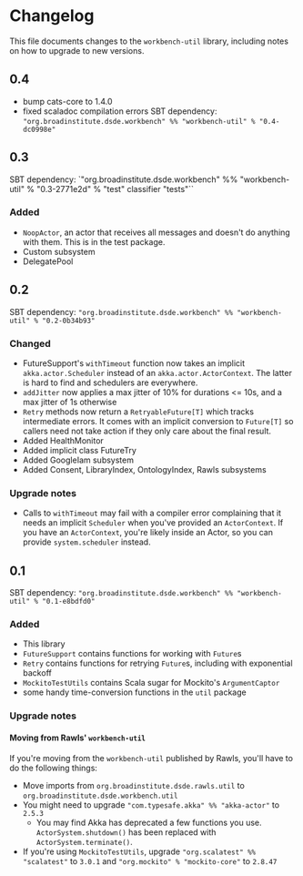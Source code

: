 # Changelog

This file documents changes to the `workbench-util` library, including notes on how to upgrade to new versions.

## 0.4
- bump cats-core to 1.4.0
- fixed scaladoc compilation errors
SBT dependency: `"org.broadinstitute.dsde.workbench" %% "workbench-util" % "0.4-dc0998e"`

## 0.3

SBT dependency: `"org.broadinstitute.dsde.workbench" %% "workbench-util" % "0.3-2771e2d" % "test" classifier "tests"``


### Added

- `NoopActor`, an actor that receives all messages and doesn't do anything with them. This is in the test package.
- Custom subsystem
- DelegatePool

## 0.2

SBT dependency: `"org.broadinstitute.dsde.workbench" %% "workbench-util" % "0.2-0b34b93"`

### Changed

- FutureSupport's `withTimeout` function now takes an implicit `akka.actor.Scheduler` instead of an `akka.actor.ActorContext`. The latter is hard to find and schedulers are everywhere.
- `addJitter` now applies a max jitter of 10% for durations <= 10s, and a max jitter of 1s otherwise
- `Retry` methods now return a `RetryableFuture[T]` which tracks intermediate errors. It comes with an implicit conversion to `Future[T]` so callers need not take action if they only care about the final result.
- Added HealthMonitor
- Added implicit class FutureTry
- Added GoogleIam subsystem
- Added Consent, LibraryIndex, OntologyIndex, Rawls subsystems

### Upgrade notes

- Calls to `withTimeout` may fail with a compiler error complaining that it needs an implicit `Scheduler` when you've provided an `ActorContext`. If you have an `ActorContext`, you're likely inside an Actor, so you can provide `system.scheduler` instead.

## 0.1

SBT dependency: `"org.broadinstitute.dsde.workbench" %% "workbench-util" % "0.1-e8bdfd0"`

### Added

- This library
- `FutureSupport` contains functions for working with `Future`s
- `Retry` contains functions for retrying `Future`s, including with exponential backoff
- `MockitoTestUtils` contains Scala sugar for Mockito's `ArgumentCaptor`
- some handy time-conversion functions in the `util` package

### Upgrade notes

#### Moving from Rawls' `workbench-util`

If you're moving from the `workbench-util` published by Rawls, you'll have to do the following things:

- Move imports from `org.broadinstitute.dsde.rawls.util` to `org.broadinstitute.dsde.workbench.util`
- You might need to upgrade `"com.typesafe.akka" %% "akka-actor"` to `2.5.3`
    - You may find Akka has deprecated a few functions you use. `ActorSystem.shutdown()` has been replaced with `ActorSystem.terminate()`.
- If you're using `MockitoTestUtils`, upgrade `"org.scalatest" %% "scalatest"` to `3.0.1` and `"org.mockito" % "mockito-core"` to `2.8.47`

